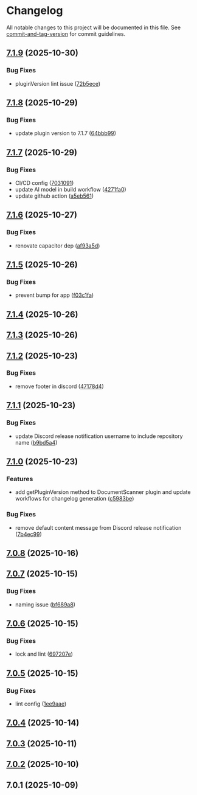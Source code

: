 # Changelog

All notable changes to this project will be documented in this file. See [commit-and-tag-version](https://github.com/absolute-version/commit-and-tag-version) for commit guidelines.

## [7.1.9](https://github.com/Cap-go/capacitor-document-scanner/compare/7.1.8...7.1.9) (2025-10-30)


### Bug Fixes

* pluginVersion lint issue ([72b5ece](https://github.com/Cap-go/capacitor-document-scanner/commit/72b5eceb988460a7ac4978a9ef2cb79914c4b19f))

## [7.1.8](https://github.com/Cap-go/capacitor-document-scanner/compare/7.1.7...7.1.8) (2025-10-29)


### Bug Fixes

* update plugin version to 7.1.7 ([64bbb99](https://github.com/Cap-go/capacitor-document-scanner/commit/64bbb990b1142826a36382ee9ef335341784ba36))

## [7.1.7](https://github.com/Cap-go/capacitor-document-scanner/compare/7.1.6...7.1.7) (2025-10-29)


### Bug Fixes

* CI/CD config ([7031091](https://github.com/Cap-go/capacitor-document-scanner/commit/70310912641972103bff477c78463fc5a6e03507))
* update AI model in build workflow ([4271fa0](https://github.com/Cap-go/capacitor-document-scanner/commit/4271fa01a90c2c351ac8cc4cff063a8ea10ae3ac))
* update github action ([a5eb561](https://github.com/Cap-go/capacitor-document-scanner/commit/a5eb56145020dc27aa8f93da381449e9cb99800e))

## [7.1.6](https://github.com/Cap-go/capacitor-document-scanner/compare/7.1.5...7.1.6) (2025-10-27)


### Bug Fixes

* renovate capacitor dep ([af93a5d](https://github.com/Cap-go/capacitor-document-scanner/commit/af93a5de5e66db791a4d0d9bf13361217e12422d))

## [7.1.5](https://github.com/Cap-go/capacitor-document-scanner/compare/7.1.4...7.1.5) (2025-10-26)


### Bug Fixes

* prevent bump for app ([f03c1fa](https://github.com/Cap-go/capacitor-document-scanner/commit/f03c1fad5d1bfcaba8809cc89c24a3da810ace56))

## [7.1.4](https://github.com/Cap-go/capacitor-document-scanner/compare/7.1.3...7.1.4) (2025-10-26)

## [7.1.3](https://github.com/Cap-go/capacitor-document-scanner/compare/7.1.2...7.1.3) (2025-10-26)

## [7.1.2](https://github.com/Cap-go/capacitor-document-scanner/compare/7.1.1...7.1.2) (2025-10-23)


### Bug Fixes

* remove footer in discord ([47178d4](https://github.com/Cap-go/capacitor-document-scanner/commit/47178d425b4e902fa5f06a98168e4dcfaa129c4f))

## [7.1.1](https://github.com/Cap-go/capacitor-document-scanner/compare/7.1.0...7.1.1) (2025-10-23)


### Bug Fixes

* update Discord release notification username to include repository name ([b9bd5a4](https://github.com/Cap-go/capacitor-document-scanner/commit/b9bd5a4cc40633dcb249bf601f3b5da1a2d5286d))

## [7.1.0](https://github.com/Cap-go/capacitor-document-scanner/compare/7.0.8...7.1.0) (2025-10-23)


### Features

* add getPluginVersion method to DocumentScanner plugin and update workflows for changelog generation ([c5983be](https://github.com/Cap-go/capacitor-document-scanner/commit/c5983be26f827a02a090fcd286c2701377777734))


### Bug Fixes

* remove default content message from Discord release notification ([7b4ec99](https://github.com/Cap-go/capacitor-document-scanner/commit/7b4ec99ccd205096c2aee7738a387999e2dc95e7))

## [7.0.8](https://github.com/Cap-go/capacitor-document-scanner/compare/7.0.7...7.0.8) (2025-10-16)

## [7.0.7](https://github.com/Cap-go/capacitor-document-scanner/compare/7.0.6...7.0.7) (2025-10-15)


### Bug Fixes

* naming issue ([bf689a8](https://github.com/Cap-go/capacitor-document-scanner/commit/bf689a882663e801986b29bbaee70ef0ca0317a8))

## [7.0.6](https://github.com/Cap-go/capacitor-document-scanner/compare/7.0.5...7.0.6) (2025-10-15)


### Bug Fixes

* lock and lint ([697207e](https://github.com/Cap-go/capacitor-document-scanner/commit/697207e25344c8e036d21dbf59f8d97c6d605b13))

## [7.0.5](https://github.com/Cap-go/capacitor-document-scanner/compare/7.0.4...7.0.5) (2025-10-15)


### Bug Fixes

* lint config ([1ee9aae](https://github.com/Cap-go/capacitor-document-scanner/commit/1ee9aae5273159f28a08b7d4c0851411fcc999d1))

## [7.0.4](https://github.com/Cap-go/capacitor-document-scanner/compare/7.0.3...7.0.4) (2025-10-14)

## [7.0.3](https://github.com/Cap-go/capacitor-document-scanner/compare/7.0.2...7.0.3) (2025-10-11)

## [7.0.2](https://github.com/Cap-go/capacitor-document-scanner/compare/7.0.1...7.0.2) (2025-10-10)

## 7.0.1 (2025-10-09)
